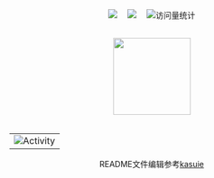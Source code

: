 
<div align="center">
  <!-- profile logo 个人资料徽标 -->
  <div align="center">
    <a href="https://zozou02.github.io/"><img src="https://img.shields.io/badge/Website-博客-blue" /></a>&emsp;
    <a href="https://space.bilibili.com/28593347/"><img src="https://img.shields.io/badge/bilibili-B站-ff69b4" /></a>&emsp;
    <!-- visitor statistics logo 访问量统计徽标 -->
    <img src="https://komarev.com/ghpvc/?username=ZoZou02&label=Views&color=0e75b6&style=flat" alt="访问量统计" />
  </div>

</div>

<br/>

<div align="center" >
  
<!-- GitHub 数据统计 -->
<img align="" height="137px" src="https://github-readme-stats-git-masterrstaa-rickstaa.vercel.app/api/top-langs/?username=ZoZou02&hide_title=true&hide_border=true&layout=compact&langs_count=6&text_color=000&icon_color=fff&bg_color=0,84fab0,8fd3f4" /><br><br>

</div>

<!-- ########################################## 分割 ########################################## -->

<div align="center">

<!-- GitHub Activity Graph GitHub 活动图 -->
<table align="center">
  <tr>
    <td><img src="https://github-readme-activity-graph.vercel.app/graph?username=ZoZou02&bg_color=000000&color=ffffff&line=a32634&point=ffffff&area=true&hide_border=true" alt="Activity"/></td>
  </tr>
</table>
<div>
  README文件编辑参考<a href="https://github.com/kasuie/kasuie/">kasuie</a>
</div>

</div>
